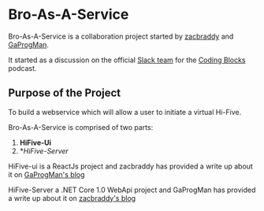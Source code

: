 # Bro-As-A-Service

Bro-As-A-Service is a collaboration project started by [zacbraddy](http://thereactionary.net/) and [GaProgMan](http://dotnetcore.gaprogman.com/).

It started as a discussion on the official [Slack team](https://codingblocks.slack.com) for the [Coding Blocks](http://www.codingblocks.net/) podcast.

## Purpose of the Project

To build a webservice which will allow a user to initiate a virtual Hi-Five.

Bro-As-A-Service is comprised of two parts:

1. **HiFive-Ui**
1. **HiFive-Server*

HiFive-ui is a ReactJs project and zacbraddy has provided a write up about it on [GaProgMan's blog](https://dotnetcore.gaprogman.com/2016/11/17/you-got-a-friend-in-me-building-a-react-front-end-friend-for-a-net-core-app/)

HiFive-Server a .NET Core 1.0 WebApi project and GaProgMan has provided a write up about it on [zacbraddy's blog](http://thereactionary.net/you-got-a-friend-in-me-building-a-net-core-backend-friend-for-a-react-app/)
